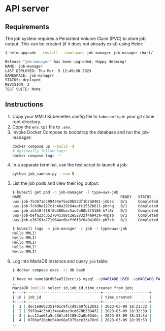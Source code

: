 # API server

## Requirements

The job system requires a Persistent Volume Claim (PVC) to store job output. This can be created (if it does not already exist) using Helm:

```bash
$ helm upgrade --install --namespace job-manager job-manager chart/

Release "job-manager" has been upgraded. Happy Helming!
NAME: job-manager
LAST DEPLOYED: Thu Mar  9 12:49:08 2023
NAMESPACE: job-manager
STATUS: deployed
REVISION: 2
TEST SUITE: None
```

## Instructions

1. Copy your MMLI Kubernetes config file to `kubeconfig` in your git clone root directory.
1. Copy the `env.tpl` file to `.env`.
1. Invoke Docker Compose to bootstrap the database and run the job-manager:
    ```bash
    docker compose up --build -d
    # Optionally follow logs:
    docker compose logs -f
    ```
1. In a separate terminal, use the test script to launch a job:
    ```bash
    python job_cannon.py --num 5
    ```
1. List the job pods and view their log output:
    ```bash
    $ kubectl get pod -n job-manager -l type=uws-job 
    NAME                                             READY   STATUS      RESTARTS   AGE
    uws-job-753871dc99434e75a20b55df1b7a0401-jnbsx   0/1     Completed   0          78s
    uws-job-7cb9be127c1c48a29164aafc1552b611-phthg   0/1     Completed   0          78s
    uws-job-ab548ff18f0b488bac5ac2e00b3f5186-b7t8r   0/1     Completed   0          78s
    uws-job-befa23c3527045388c2e52832f4a943a-4npsb   0/1     Completed   0          78s
    uws-job-e36763a771964ac6bcff6f3f8a0a168c-ph7s6   0/1     Completed   0          78s

    $ kubectl logs -n job-manager -c job -l type=uws-job 
    Hello MMLI!
    Hello MMLI!
    Hello MMLI!
    Hello MMLI!
    Hello MMLI!
    ```
1. Log into MariaDB instance and query `job` table:
    ```bash
    $ docker compose exec -it db bash

    I have no name!@cdb5aa512ecc:/$ mysql -u$MARIADB_USER -p$MARIADB_PASSWORD $MARIADB_DATABASE
    ...
    MariaDB [mmli]> select id,job_id,time_created from job;
    +----+----------------------------------+---------------------+
    | id | job_id                           | time_created        |
    +----+----------------------------------+---------------------+
    |  1 | d6c1e96b2351491c9fccd9360f612b92 | 2023-03-09 18:21:32 |
    |  2 | 5970a4c3b0134ee4bac9cd678b3394f2 | 2023-03-09 18:32:39 |
    |  3 | bcc12ad61a5c436fa51185d2a0b034dc | 2023-03-09 18:33:54 |
    |  4 | 076baf20ebc540c08a5375ece33a78c6 | 2023-03-09 18:35:53 |
    ...
    ```
